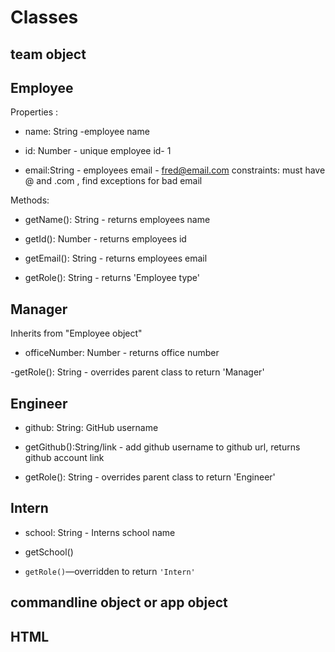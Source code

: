 # Classes

## team object 

## Employee 
    
Properties :  
    
- name: String -employee name

- id: Number - unique employee id- 1 

- email:String - employees email - fred@email.com
    constraints: must have @ and .com , find exceptions for bad email 

Methods: 
- getName(): String - returns employees name

- getId(): Number - returns employees id

- getEmail(): String - returns employees email 

- getRole(): String - returns 'Employee type'

## Manager
Inherits from "Employee object"
- officeNumber: Number - returns office number 

-getRole(): String - overrides parent class to return 'Manager'

## Engineer 
- github: String: GitHub username

- getGithub():String/link - add github username to github url, returns github account link

- getRole(): String -  overrides parent class  to return 'Engineer'

## Intern
- school: String - Interns school name

- getSchool()

- `getRole()`&mdash;overridden to return `'Intern'`
## commandline object or app object

## HTML 
